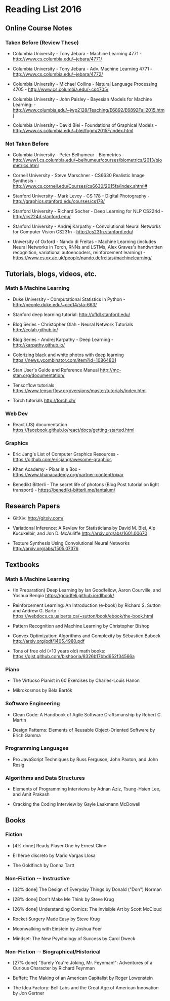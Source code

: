 # Reading List 2016

## Online Course Notes

### Taken Before (Review These)

* Columbia University - Tony Jebara - Machine Learning 4771 - http://www.cs.columbia.edu/~jebara/4771/

* Columbia University - Tony Jebara - Adv. Machine Learning 4771 - http://www.cs.columbia.edu/~jebara/4772/

* Columbia University - Michael Collins - Natural Language Processing 4705 - http://www.cs.columbia.edu/~cs4705/

* Columbia University - John Paisley - Bayesian Models for Machine Learning: - http://www.columbia.edu/~jwp2128/Teaching/E6892/E6892Fall2015.html

* Columbia University - David Blei - Foundations of Graphical Models - http://www.cs.columbia.edu/~blei/fogm/2015F/index.html

### Not Taken Before

* Columbia University - Peter Belhumeur - Biometrics - http://www1.cs.columbia.edu/~belhumeur/courses/biometrics/2013/biometrics.html

* Cornell University - Steve Marschner - CS6630 Realistic Image Synthesis - http://www.cs.cornell.edu/Courses/cs6630/2015fa/index.shtml#

* Stanford University - Mark Levoy - CS 178 - Digital Photography - http://graphics.stanford.edu/courses/cs178/

* Stanford University - Richard Socher - Deep Learning for NLP CS224d - http://cs224d.stanford.edu/

* Stanford University - Andrej Karpathy - Convolutional Neural Networks for Computer Vision CS231n - http://cs231n.stanford.edu/

* University of Oxford - Nando di Freitas - Machine Learning (includes Neural Networks in Torch, RNNs and LSTMs, Alex Graves's handwritten recognition, variational autoencoders, reinforcement learning) - https://www.cs.ox.ac.uk/people/nando.defreitas/machinelearning/

## Tutorials, blogs, videos, etc.

### Math & Machine Learning

* Duke University - Computational Statistics in Python - http://people.duke.edu/~ccc14/sta-663/

* Stanford deep learning tutorial: http://ufldl.stanford.edu/

* Blog Series - Christopher Olah - Neural Network Tutorials
http://colah.github.io/

* Blog Series - Andrej Karpathy - Deep Learning - http://karpathy.github.io/

* Colorizing black and white photos with deep learning https://news.ycombinator.com/item?id=10864801

* Stan User's Guide and Reference Manual http://mc-stan.org/documentation/

* Tensorflow tutorials https://www.tensorflow.org/versions/master/tutorials/index.html

* Torch tutorials http://torch.ch/

### Web Dev

* React (JS) documentation https://facebook.github.io/react/docs/getting-started.html

### Graphics

* Eric Jang's List of Computer Graphics Resources - https://github.com/ericjang/awesome-graphics

* Khan Academy - Pixar in a Box - https://www.khanacademy.org/partner-content/pixar

* Benedikt Bitterli - The secret life of photons (Blog Post tutorial on light transport) - https://benedikt-bitterli.me/tantalum/

## Research Papers

* GitXiv: http://gitxiv.com/

* Variational Inference: A Review for Statisticians by David M. Blei, Alp Kucukelbir, and Jon D. McAuliffe http://arxiv.org/abs/1601.00670

* Texture Synthesis Using Convolutional Neural Networks http://arxiv.org/abs/1505.07376

## Textbooks

### Math & Machine Learning

* (In Preparation) Deep Learning by Ian Goodfellow, Aaron Courville, and Yoshua Bengio https://goodfeli.github.io/dlbook/

* Reinforcement Learning: An Introduction (e-book) by Richard S. Sutton and Andrew G. Barto - https://webdocs.cs.ualberta.ca/~sutton/book/ebook/the-book.html

* Pattern Recognition and Machine Learning by Christopher Bishop

* Convex Optimization: Algorithms and Complexity by Sébastien Bubeck http://arxiv.org/pdf/1405.4980.pdf

* Tons of free old (>10 years old) math books: https://gist.github.com/bishboria/8326b17bbd652f34566a

### Piano

* The Virtuoso Pianist in 60 Exercises by Charles-Louis Hanon

* Mikrokosmos by Béla Bartók

### Software Engineering

* Clean Code: A Handbook of Agile Software Craftsmanship by Robert C. Martin

* Design Patterns: Elements of Reusable Object-Oriented Software by Erich Gamma

### Programming Languages

* Pro JavaScript Techniques by Russ Ferguson, John Paxton, and John Resig

### Algorithms and Data Structures

* Elements of Programming Interviews by Adnan Aziz, Tsung-Hsien Lee, and Amit Prakash

* Cracking the Coding Interview by Gayle Laakmann McDowell

## Books

### Fiction

* [4% done] Ready Player One by Ernest Cline

* El héroe discreto by Mario Vargas Llosa

* The Goldfinch by Donna Tartt

### Non-Fiction -- Instructive

* [32% done] The Design of Everyday Things by Donald ("Don") Norman

* [28% done] Don't Make Me Think by Steve Krug

* [26% done] Understanding Comics: The Invisible Art by Scott McCloud

* Rocket Surgery Made Easy by Steve Krug

* Moonwalking with Einstein by Joshua Foer

* Mindset: The New Psychology of Success by Carol Dweck

### Non-Fiction -- Biographical/Historical

* [27% done] "Surely You're Joking, Mr. Feynman!": Adventures of a Curious Character by Richard Feynman

* Buffett: The Making of an American Capitalist by Roger Lowenstein

* The Idea Factory: Bell Labs and the Great Age of American Innovation by Jon Gertner
